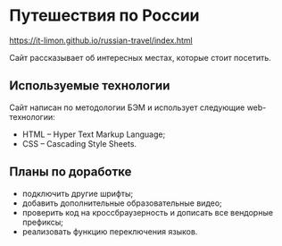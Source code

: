 # Путешествия по России

https://it-limon.github.io/russian-travel/index.html

Сайт рассказывает об интересных местах, которые стоит посетить.

## Используемые технологии

Сайт написан по методологии БЭМ и использует следующие web-технологии:

- HTML – Hyper Text Markup Language;
- CSS – Cascading Style Sheets.

## Планы по доработке

- подключить другие шрифты;
- добавить дополнительные образовательные видео;
- проверить код на кроссбраузерность и дописать все вендорные префиксы;
- реализовать функцию переключения языков.
